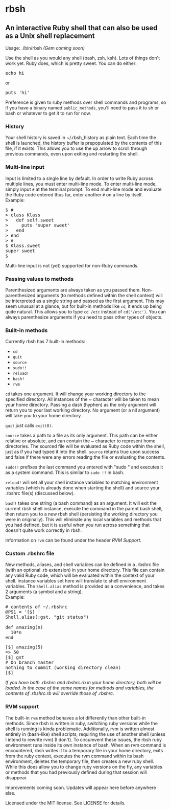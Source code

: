 # rbsh
## An interactive Ruby shell that can also be used as a Unix shell replacement

Usage: ./bin/rbsh 
_(Gem coming soon)_

Use the shell as you would any shell (bash, zsh, ksh). Lots of things don't work yet. Ruby does, which is pretty sweet. You can do either:

<pre>
echo hi</pre>
or
<pre>
puts 'hi'</pre>

Preference is given to ruby methods over shell commands and programs, so if you have a binary named `public_methods`, you'll need to pass it to sh or bash or whatever to get it to run for now.

### History
Your shell history is saved in ~/.rbsh_history as plain text. Each time the shell is launched, the history buffer is prepopulated by the contents of this file, if it exists. This allows you to use the up arrow to scroll through previous commands, even upon exiting and restarting the shell.

### Multi-line input
Input is limited to a single line by default. In order to write Ruby across multiple lines, you must enter multi-line mode. To enter multi-line mode, simply input `#` at the terminal prompt. To end multi-line mode and evaluate the Ruby code entered thus far, enter another `#` on a line by itself.  
Example:
<pre>
$ #
> class Klass
>   def self.sweet
>     puts 'super sweet'
>   end
> end
> #
$ Klass.sweet
super sweet
$ </pre>
Multi-line input is not (yet) supported for non-Ruby commands.

### Passing values to methods
Parenthesized arguments are always taken as you passed them. Non-parenthesized arguments (to methods defined within the shell context) will be interpreted as a single string and passed as the first argument. This may seem unusual at a glance, but for built-in methods like `cd`, it ends up being quite natural. This allows you to type `cd /etc` instead of `cd('/etc')`. You can always parenthesize arguments if you need to pass other types of objects.

### Built-in methods
Currently rbsh has 7 built-in methods:

* `cd`
* `quit`
* `source`
* `sudo!!`
* `reload!`
* `bash!`
* `rvm`

`cd` takes one argument. It will change your working directory to the specified directory. All instances of the ~ character will be taken to mean your home directory. Passing a dash (hyphen) as the only argument will return you to your last working directory. No argument (or a nil argument) will take you to your home directory.

`quit` just calls `exit(0)`.

`source` takes a path to a file as its only argument. This path can be either relative or absolute, and can contain the ~ character to represent home directories. The sourced file will be evaluated as Ruby code within the shell, just as if you had typed it into the shell. `source` returns true upon success and false if there were any errors reading the file or evaluating the contents.

`sudo!!` prefixes the last command you entered with "sudo " and executes it as a system command. This is similar to `sudo !!` in bash.

`reload!` will set all your shell instance variables to matching environment variables (which is already done when starting the shell) and source your .rbshrc file(s) (discussed below).

`bash!` takes one string (a bash command) as an argument. It will exit the current rbsh shell instance, execute the command in the parent bash shell, then return you to a new rbsh shell (persisting the working directory you were in originally). This will eliminate any local variables and methods that you had defined, but it is useful when you run across something that doesn't quite work correctly in rbsh.

Information on `rvm` can be found under the header _RVM Support_.

### Custom .rbshrc file
New methods, aliases, and shell variables can be defined in a .rbshrc file (with an optional .rb extension) in your home directory. This file can contain any valid Ruby code, which will be evaluated within the context of your shell. Instance variables set here will translate to shell environment variables. The `Shell.alias` method is provided as a convenience, and takes 2 arguments (a symbol and a string).  
Example:
<pre>
# contents of ~/.rbshrc
@PS1 = '[$] '
Shell.alias(:gst, "git status")

def amazing(n)
  10*n
end</pre>
<pre>
[$] amazing(5)
=> 50
[$] gst
# On branch master
nothing to commit (working directory clean)
[$] </pre>
_If you have both .rbshrc and rbshrc.rb in your home directory, both will be loaded. In the case of the same names for methods and variables, the contents of .rbshrc.rb will override those of .rbshrc._

### RVM support
The built-in `rvm` method behaves a lot differently than other built-in methods. Since rbsh is written in ruby, switching ruby versions while the shell is running is kinda problematic. Additionally, rvm is written almost entirely in (bash-like) shell scripts, requiring the use of another shell (unless I intend to rewrite rvm) (I don't). To circumvent these issues, the rbsh ruby environment runs inside its own instance of bash. When an rvm command is encountered, rbsh writes it to a temporary file in your home directory, exits from the ruby context, executes the rvm command within its bash environment, deletes the temporary file, then creates a new ruby shell. While this does allow you to change ruby versions on the fly, any variables or methods that you had previously defined during that session will disappear.


Improvements coming soon. Updates will appear here before anywhere else.

Licensed under the MIT license. See LICENSE for details.
